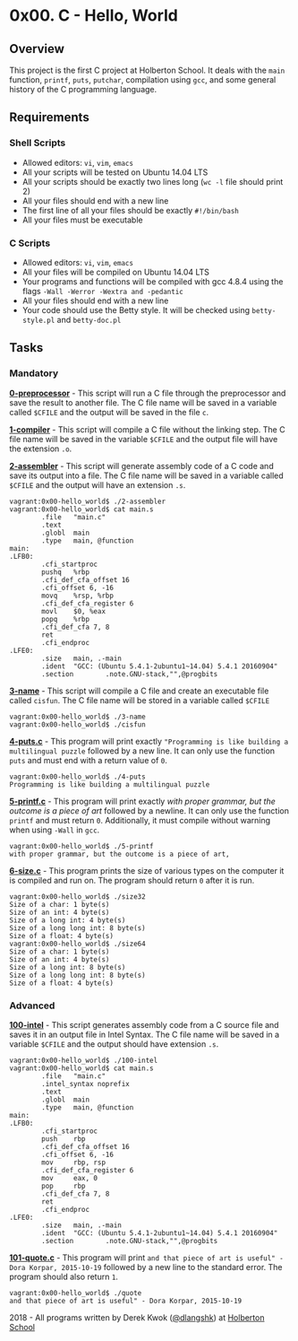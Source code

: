 # 0x00. C - Hello, World

## Overview
This project is the first C project at Holberton School. It deals with the `main` function, `printf`, `puts`, `putchar`, compilation using `gcc`, and some general history of the C programming language.

## Requirements
### Shell Scripts
* Allowed editors: `vi`, `vim`, `emacs`
* All your scripts will be tested on Ubuntu 14.04 LTS
* All your scripts should be exactly two lines long (`wc -l` file should print 2)
* All your files should end with a new line
* The first line of all your files should be exactly `#!/bin/bash`
* All your files must be executable

### C Scripts
* Allowed editors: `vi`, `vim`, `emacs`
* All your files will be compiled on Ubuntu 14.04 LTS
* Your programs and functions will be compiled with gcc 4.8.4 using the flags `-Wall -Werror -Wextra and -pedantic`
* All your files should end with a new line
* Your code should use the Betty style. It will be checked using `betty-style.pl` and `betty-doc.pl`

## Tasks
### Mandatory
**[0-preprocessor](0-preprocessor)** - This script will run a C file through the preprocessor and save the result to another file. The C file name will be saved in a variable called ```$CFILE``` and the output will be saved in the file ```c```.

**[1-compiler](1-compiler)** - This script will compile a C file without the linking step. The C file name will be saved in the variable ```$CFILE``` and the output file will have the extension ```.o```.

**[2-assembler](2-assembler)** - This script will generate assembly code of a C code and save its output into a file. The C file name will be saved in a variable called ```$CFILE``` and the output will have an extension ```.s```.
```
vagrant:0x00-hello_world$ ./2-assembler
vagrant:0x00-hello_world$ cat main.s
        .file   "main.c"
        .text
        .globl  main
        .type   main, @function
main:
.LFB0:
        .cfi_startproc
        pushq   %rbp
        .cfi_def_cfa_offset 16
        .cfi_offset 6, -16
        movq    %rsp, %rbp
        .cfi_def_cfa_register 6
        movl    $0, %eax
        popq    %rbp
        .cfi_def_cfa 7, 8
        ret
        .cfi_endproc
.LFE0:
        .size   main, .-main
        .ident  "GCC: (Ubuntu 5.4.1-2ubuntu1~14.04) 5.4.1 20160904"
        .section        .note.GNU-stack,"",@progbits
```

**[3-name](3-name)** - This script will compile a C file and create an executable file called ```cisfun```. The C file name will be stored in a variable called ```$CFILE```
```
vagrant:0x00-hello_world$ ./3-name
vagrant:0x00-hello_world$ ./cisfun
```

**[4-puts.c](4-puts.c)** - This program will print exactly `"Programming is like building a multilingual puzzle` followed by a new line. It can only use the function ```puts``` and must end with a return value of ```0```.
```
vagrant:0x00-hello_world$ ./4-puts
Programming is like building a multilingual puzzle
```

**[5-printf.c](5-printf.c)** - This program will print exactly *with proper grammar, but the outcome is a piece of art* followed by a newline. It can only use the function ```printf``` and must return ```0```. Additionally, it must compile without warning when using ```-Wall``` in ```gcc```.
```
vagrant:0x00-hello_world$ ./5-printf
with proper grammar, but the outcome is a piece of art,
```

**[6-size.c](6-size.c)** - This program prints the size of various types on the computer it is compiled and run on. The program should return ```0``` after it is run.
```
vagrant:0x00-hello_world$ ./size32
Size of a char: 1 byte(s)
Size of an int: 4 byte(s)
Size of a long int: 4 byte(s)
Size of a long long int: 8 byte(s)
Size of a float: 4 byte(s)
vagrant:0x00-hello_world$ ./size64
Size of a char: 1 byte(s)
Size of an int: 4 byte(s)
Size of a long int: 8 byte(s)
Size of a long long int: 8 byte(s)
Size of a float: 4 byte(s)
```

### Advanced
**[100-intel](100-intel)** - This script generates assembly code from a C source file and saves it in an output file in Intel Syntax. The C file name will be saved in a variable ```$CFILE``` and the output should have extension ```.s```.
```
vagrant:0x00-hello_world$ ./100-intel
vagrant:0x00-hello_world$ cat main.s
        .file   "main.c"
        .intel_syntax noprefix
        .text
        .globl  main
        .type   main, @function
main:
.LFB0:
        .cfi_startproc
        push    rbp
        .cfi_def_cfa_offset 16
        .cfi_offset 6, -16
        mov     rbp, rsp
        .cfi_def_cfa_register 6
        mov     eax, 0
        pop     rbp
        .cfi_def_cfa 7, 8
        ret
        .cfi_endproc
.LFE0:
        .size   main, .-main
        .ident  "GCC: (Ubuntu 5.4.1-2ubuntu1~14.04) 5.4.1 20160904"
        .section        .note.GNU-stack,"",@progbits
```

**[101-quote.c](101-quote.c)** - This program will print `and that piece of art is useful" - Dora Korpar, 2015-10-19` followed by a new line to the standard error. The program should also return ```1```.
```
vagrant:0x00-hello_world$ ./quote
and that piece of art is useful" - Dora Korpar, 2015-10-19
```

2018 - All programs written by Derek Kwok ([@dlangshk](https://twitter.com/dlangshk)) at [Holberton School](https://www.holbertonschool.com/)
